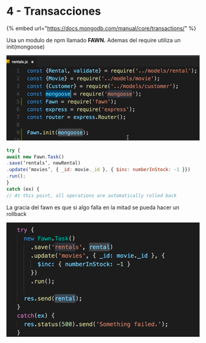 # 4 - Transacciones

{% embed url="https://docs.mongodb.com/manual/core/transactions/" %}

Usa un modulo de npm llamado **FAWN.** Ademas del require utiliza un init\(mongoose\)

![](../../../.gitbook/assets/imagen%20%28588%29.png)

```javascript
try {
await new Fawn.Task()
.save(‘rentals’, newRental)
.update(‘movies’, { _id: movie._id }, { $inc: numberInStock: -1 }})
.run();
}
catch (ex) {
// At this point, all operations are automatically rolled back
```

La gracia del fawn es que si algo falla en la mitad se pueda hacer un rollback

![](../../../.gitbook/assets/imagen%20%28589%29.png)

